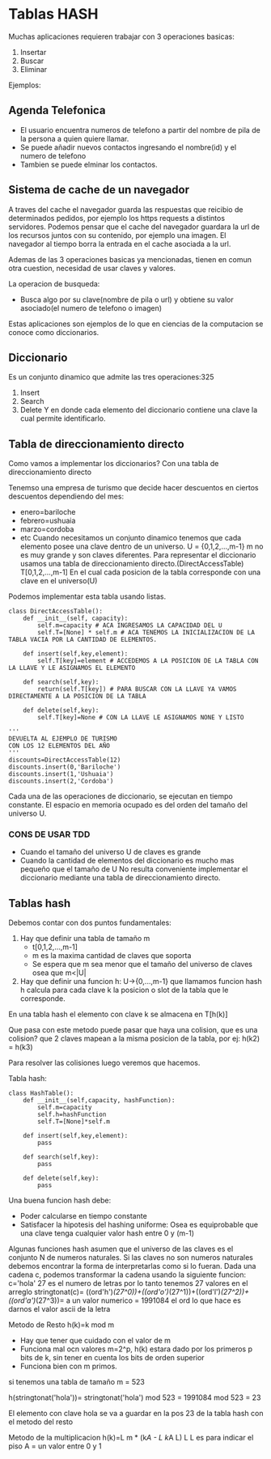 # Tablas HASH
Muchas aplicaciones requieren trabajar con 3 operaciones basicas:
1. Insertar
2. Buscar
3. Eliminar

Ejemplos:
## Agenda Telefonica
- El usuario encuentra numeros de telefono a partir del nombre de pila de la persona a quien quiere llamar.
- Se puede añadir nuevos contactos ingresando el nombre(id) y el numero de telefono
- Tambien se puede elminar los contactos.

## Sistema de cache de un navegador
A traves del cache el navegador guarda las respuestas que reicibio de determinados pedidos, por ejemplo los https
requests a distintos servidores. Podemos pensar que el cache del navegador guardara la url de los recursos juntos con su
contenido, por ejemplo una imagen. El navegador al tiempo borra la entrada en el cache asociada a la url.

Ademas de las 3 operaciones basicas ya mencionadas, tienen en comun otra cuestion, necesidad de usar claves y valores.

La operacion de busqueda:
- Busca algo por su clave(nombre de pila o url) y obtiene su valor asociado(el numero de telefono o imagen)

Estas aplicaciones son ejemplos de lo que en ciencias de la computacion se conoce como diccionarios.


## Diccionario
Es un conjunto dinamico que admite las tres operaciones:325
1. Insert
2. Search
3. Delete Y en donde cada elemento del diccionario contiene una clave la cual permite identificarlo.

## Tabla de direccionamiento directo
Como vamos a implementar los diccionarios? Con una tabla de direccionamiento directo

Tenemso una empresa de turismo que decide hacer descuentos en ciertos descuentos dependiendo del mes:
   - enero=bariloche
   - febrero=ushuaia
   - marzo=cordoba
   - etc Cuando necesitamos un conjunto dinamico tenemos que cada elemento posee una clave dentro de un universo. U =
{0,1,2,...,m-1} m no es muy grande y son claves diferentes. Para representar el diccionario usamos una tabla de
direccionamiento directo.(DirectAccessTable) T[0,1,2,...,m-1] En el cual cada posicion de la tabla corresponde con una
clave en el universo(U)

Podemos implementar esta tabla usando listas.

```
class DirectAccessTable():
    def __init__(self, capacity):
        self.m=capacity # ACA INGRESAMOS LA CAPACIDAD DEL U
        self.T=[None] * self.m # ACA TENEMOS LA INICIALIZACION DE LA TABLA VACIA POR LA CANTIDAD DE ELEMENTOS.

    def insert(self,key,element):
        self.T[key]=element # ACCEDEMOS A LA POSICION DE LA TABLA CON LA LLAVE Y LE ASIGNAMOS EL ELEMENTO

    def search(self,key):
        return(self.T[key]) # PARA BUSCAR CON LA LLAVE YA VAMOS DIRECTAMENTE A LA POSICION DE LA TABLA

    def delete(self,key):
        self.T[key]=None # CON LA LLAVE LE ASIGNAMOS NONE Y LISTO

'''
DEVUELTA AL EJEMPLO DE TURISMO
CON LOS 12 ELEMENTOS DEL AÑO
'''
discounts=DirectAccessTable(12)
discounts.insert(0,'Bariloche')
discounts.insert(1,'Ushuaia')
discounts.insert(2,'Cordoba')
```

Cada una de las operaciones de diccionario, se ejecutan en tiempo constante. El espacio en memoria ocupado es del orden
del tamaño del universo U.

### CONS DE USAR TDD
- Cuando el tamaño del universo U de claves es grande
- Cuando la cantidad de elementos del diccionario es mucho mas pequeño que el tamaño de U No resulta conveniente
implementar el diccionario mediante una tabla de direccionamiento directo.

## Tablas hash
Debemos contar con dos puntos fundamentales:
1. Hay que definir una tabla de tamaño m
    - t[0,1,2,...,m-1]
    - m es la maxima cantidad de claves que soporta
    - Se espera que m sea menor que el tamaño del universo de claves osea que m<|U|
2. Hay que definir una funcion h: U->{0,...,m-1} que llamamos funcion hash h calcula para cada clave k la posicion o
    slot de la tabla que le corresponde.

En una tabla hash el elemento con clave k se almacena en T[h(k)]

Que pasa con este metodo puede pasar que haya una colision, que es una colision? que 2 claves mapean a la misma posicion
de la tabla, por ej: h(k2) = h(k3)

Para resolver las colisiones luego veremos que hacemos.

Tabla hash:
```
class HashTable():
    def __init__(self,capacity, hashFunction):
        self.m=capacity
        self.h=hashFunction
        self.T=[None]*self.m

    def insert(self,key,element):
        pass

    def search(self,key):
        pass

    def delete(self,key):
        pass
```
Una buena funcion hash debe:
- Poder calcularse en tiempo constante
- Satisfacer la hipotesis del hashing uniforme:
Osea es equiprobable que una clave tenga cualquier valor hash entre 0 y (m-1)

Algunas funciones hash asumen que el universo de las claves es el conjunto N de numeros naturales.
Si las claves no son numeros naturales debemos encontrar la forma de interpretarlas como si lo fueran.
Dada una cadena c, podemos transformar la cadena usando la siguiente funcion:
    c='hola'
    27 es el numero de letras por lo tanto tenemos 27 valores en el arreglo
    stringtonat(c)= ((ord'h')*(27^0))+((ord'o')*(27^1))+((ord'l')*(27^2))+((ord'a')*(27^3))= a un valor numerico = 1991084
    el ord lo que hace es darnos el valor ascii de la letra


Metodo de Resto
h(k)=k mod m
- Hay que tener que cuidado con el valor de m
- Funciona mal ocn valores m=2^p, h(k) estara dado por los primeros p bits de k, sin tener en cuenta los bits de orden superior
- Funciona bien con m primos.

si tenemos una tabla de tamaño m = 523

h(stringtonat('hola'))= stringtonat('hola') mod 523 = 1991084 mod 523 = 23

El elemento con clave hola se va a guardar en la pos 23 de la tabla hash con el metodo del resto

Metodo de la multiplicacion
h(k)=L m * (k*A - L k*A L) L
L es para indicar el piso
A = un valor entre 0 y 1
